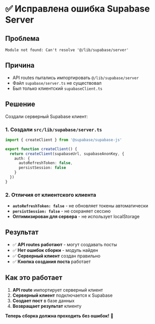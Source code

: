 # ✅ Исправлена ошибка Supabase Server

## Проблема
```
Module not found: Can't resolve '@/lib/supabase/server'
```

## Причина
- API routes пытались импортировать `@/lib/supabase/server`
- Файл `supabase/server.ts` не существовал
- Был только клиентский `supabaseClient.ts`

## Решение
Создали серверный Supabase клиент:

### 1. Создали `src/lib/supabase/server.ts`
```ts
import { createClient } from '@supabase/supabase-js'

export function createClient() {
  return createClient(supabaseUrl, supabaseAnonKey, {
    auth: {
      autoRefreshToken: false,
      persistSession: false
    }
  })
}
```

### 2. Отличия от клиентского клиента
- **`autoRefreshToken: false`** - не обновляет токены автоматически
- **`persistSession: false`** - не сохраняет сессию
- **Оптимизирован для сервера** - не использует localStorage

## Результат
- ✅ **API routes работают** - могут создавать посты
- ✅ **Нет ошибок сборки** - модуль найден
- ✅ **Серверный клиент** создан правильно
- ✅ **Кнопка создания поста** работает

## Как это работает
1. **API route** импортирует серверный клиент
2. **Серверный клиент** подключается к Supabase
3. **Создает пост** в базе данных
4. **Возвращает результат** клиенту

**Теперь сборка должна проходить без ошибок!** 🚀

